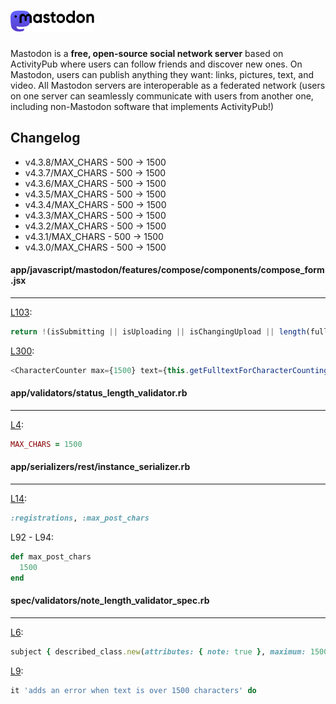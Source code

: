 <h1><picture>
  <source media="(prefers-color-scheme: dark)" srcset="https://raw.githubusercontent.com/mastodon/mastodon/v4.3.8/lib/assets/wordmark.dark.png">
  <source media="(prefers-color-scheme: light)" srcset="https://raw.githubusercontent.com/mastodon/mastodon/v4.3.8/lib/assets/wordmark.light.png">
  <img alt="Mastodon" src="https://raw.githubusercontent.com/mastodon/mastodon/v4.3.8/lib/assets/wordmark.light.png" height="34">
</picture></h1>

Mastodon is a **free, open-source social network server** based on ActivityPub where users can follow friends and discover new ones. On Mastodon, users can publish anything they want: links, pictures, text, and video. All Mastodon servers are interoperable as a federated network (users on one server can seamlessly communicate with users from another one, including non-Mastodon software that implements ActivityPub!)

## Changelog
* v4.3.8/MAX_CHARS - 500 -> 1500
* v4.3.7/MAX_CHARS - 500 -> 1500
* v4.3.6/MAX_CHARS - 500 -> 1500
* v4.3.5/MAX_CHARS - 500 -> 1500
* v4.3.4/MAX_CHARS - 500 -> 1500
* v4.3.3/MAX_CHARS - 500 -> 1500
* v4.3.2/MAX_CHARS - 500 -> 1500
* v4.3.1/MAX_CHARS - 500 -> 1500
* v4.3.0/MAX_CHARS - 500 -> 1500

#### app/javascript/mastodon/features/compose/components/compose_form.jsx
---
[L103](https://github.com/mastodon/mastodon/blob/v4.3.8/app/javascript/mastodon/features/compose/components/compose_form.jsx#L103):
```javascript
return !(isSubmitting || isUploading || isChangingUpload || length(fulltext) > 1500 || (isOnlyWhitespace && !anyMedia));
```
[L300](https://github.com/mastodon/mastodon/blob/v4.3.8/app/javascript/mastodon/features/compose/components/compose_form.jsx#L300):
```javascript
<CharacterCounter max={1500} text={this.getFulltextForCharacterCounting()} />
```

#### app/validators/status_length_validator.rb
---
[L4](https://github.com/mastodon/mastodon/blob/v4.3.8/app/validators/status_length_validator.rb#L4):
```ruby
MAX_CHARS = 1500
```

#### app/serializers/rest/instance_serializer.rb
---
[L14](https://github.com/mastodon/mastodon/blob/v4.3.8/app/serializers/rest/instance_serializer.rb#L14):
```ruby
:registrations, :max_post_chars
```
L92 - L94:
```ruby
def max_post_chars
  1500
end
```

#### spec/validators/note_length_validator_spec.rb
---
[L6](https://github.com/mastodon/mastodon/blob/v4.3.8/spec/validators/note_length_validator_spec.rb#L6):
```ruby
subject { described_class.new(attributes: { note: true }, maximum: 1500) }
```
[L9](https://github.com/mastodon/mastodon/blob/v4.3.8/spec/validators/note_length_validator_spec.rb#L9):
```ruby
it 'adds an error when text is over 1500 characters' do
```

